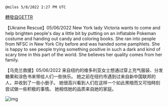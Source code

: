 
`@miles 5/8/2022 2:27 PM UTC`

[轉發自GETTR](https://gettr.com/post/p18tv9q0ef6)

【Ukraine Rescue】05/06/2022  New York lady Victoria wants to come and help brighten people's day a little bit by putting on an inflatable Pokeman costume and handing out candy and coloring books.  She ran into people from NFSC in New York City before and was handed some pamphlets. She is happy to see people trying something positive in such a dark and kind of scary time in this part of the world. She believes her quality comes from her family.

【乌克兰救援】05/06/2022 来自纽约的维多利亚女士想通过穿上充气服装、分发糖果和涂色书来带给人们一些快乐。 她之前在纽约市遇到过来自新中国联邦的人，并收到了一些小册子。 她很高兴看到人们在这样一个如此黑暗而又可怕時刻尝试做一些积极的事情。 她相信她的品质来自她的家庭。

![img](https://media.gettr.com/group47/getter/2022/05/08/14/05c5a30d-bc45-e29c-a440-89a06d007674/out.jpg)
